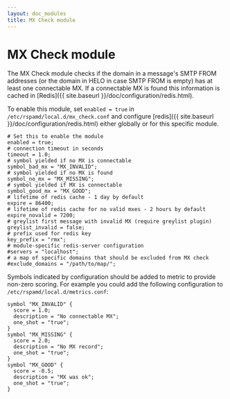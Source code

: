 ```yaml
---
layout: doc_modules
title: MX Check module
---
```


# MX Check module

The MX Check module checks if the domain in a message's SMTP FROM addresses (or the domain in HELO in case SMTP FROM is empty) has at least one connectable MX. If a connectable MX is found this information is cached in [Redis]({{ site.baseurl }}/doc/configuration/redis.html).

To enable this module, set `enabled = true` in `/etc/rspamd/local.d/mx_check.conf` and configure [redis]({{ site.baseurl }}/doc/configuration/redis.html) either globally or for this specific module.

~~~ucl
# Set this to enable the module
enabled = true;
# connection timeout in seconds
timeout = 1.0;
# symbol yielded if no MX is connectable
symbol_bad_mx = "MX_INVALID";
# symbol yielded if no MX is found
symbol_no_mx = "MX_MISSING";
# symbol yielded if MX is connectable
symbol_good_mx = "MX_GOOD";
# lifetime of redis cache - 1 day by default
expire = 86400;
# lifetime of redis cache for no valid mxes - 2 hours by default
expire_novalid = 7200;
# greylist first message with invalid MX (require greylist plugin)
greylist_invalid = false;
# prefix used for redis key
key_prefix = "rmx";
# module-specific redis-server configuration
#servers = "localhost";
# a map of specific domains that should be excluded from MX check
#exclude_domains = "/path/to/map/";

~~~

Symbols indicated by configuration should be added to metric to provide non-zero scoring. For example you could add the following configuration to `/etc/rspamd/local.d/metrics.conf`:

~~~ucl
symbol "MX_INVALID" {
  score = 1.0;
  description = "No connectable MX";
  one_shot = "true";
}
symbol "MX_MISSING" {
  score = 2.0;
  description = "No MX record";
  one_shot = "true";
}
symbol "MX_GOOD" {
  score = -0.5;
  description = "MX was ok";
  one_shot = "true";
}
~~~
